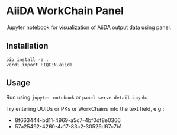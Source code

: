 # AiiDA WorkChain Panel

Jupyter notebook for visualization of AiiDA output data using panel.

## Installation

```
pip install -e .
verdi import FIQCEN.aiida
```

## Usage

Run using `jupyter notebook` or `panel serve detail.ipynb`.

Try entering UUIDs or PKs or WorkChains into the text field, e.g.:
 * 8f663444-bd11-4969-a5c7-4bf0df8e0366
 * 57a25492-4260-4a17-83c2-30526d67c7b1
